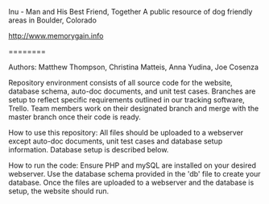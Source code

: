 Inu - Man and His Best Friend, Together
A public resource of dog friendly areas in Boulder, Colorado

http://www.memorygain.info

========

Authors: Matthew Thompson, Christina Matteis, Anna Yudina, Joe Cosenza

Repository environment consists of all source code for the website, database schema, auto-doc documents, and unit test cases.  Branches are setup to reflect specific requirements outlined in our tracking software, Trello.  Team members work on their designated branch and merge with the master branch once their code is ready.

How to use this repository: All files should be uploaded to a webserver except auto-doc documents, unit test cases and database setup information.  Database setup is described below.  

How to run the code: Ensure PHP and mySQL are installed on your desired webserver.  Use the database schema provided in the 'db' file to create your database.  Once the files are uploaded to a webserver and the database is setup, the website should run. 